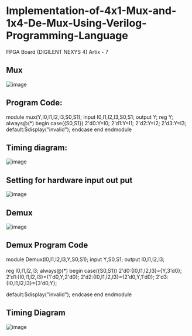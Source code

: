 # Implementation-of-4x1-Mux-and-1x4-De-Mux-Using-Verilog-Programming-Language
FPGA Board (DIGILENT NEXYS 4) Artix - 7

## Mux
![image](https://user-images.githubusercontent.com/118730309/235054401-85ec7427-6f32-49ab-b4f6-ce55a9a87cad.png)

## Program Code:


module mux(Y,I0,I1,I2,I3,S0,S1);
input I0,I1,I2,I3,S0,S1;
output Y;
reg Y;
always@(*)
begin
case({S0,S1})
2'd0:Y=I0;
2'd1:Y=I1;
2'd2:Y=I2;
2'd3:Y=I3;
default:$display("invalid");
endcase
end
endmodule












## Timing diagram:

![image](https://user-images.githubusercontent.com/118730309/235057659-0c8958f1-7ca5-4684-b94a-50f8ab822b26.png)

## Setting for hardware input out put

![image](https://user-images.githubusercontent.com/118730309/235061810-011fea75-8dc3-4204-99ab-523773575ae4.png)



## Demux

![image](https://user-images.githubusercontent.com/118730309/235059302-49ef3c84-12e2-4483-87a6-de18ec14338b.png)



## Demux Program Code

module Demux(I0,I1,I2,I3,Y,S0,S1);
input Y,S0,S1;
output I0,I1,I2,I3;

reg I0,I1,I2,I3;
always@(*)
begin
case({S0,S1})
2'd0:{I0,I1,I2,I3}={Y,3'd0};
2'd1:{I0,I1,I2,I3}={1'd0,Y,2'd0};
2'd2:{I0,I1,I2,I3}={2'd0,Y,1'd0};
2'd3:{I0,I1,I2,I3}={3'd0,Y};

default:$display("invalid");
endcase
end
endmodule


## Timing Diagram

![image](https://user-images.githubusercontent.com/118730309/235059363-fa2021ae-50be-4ef5-9078-3515fe79b3b0.png)
  











